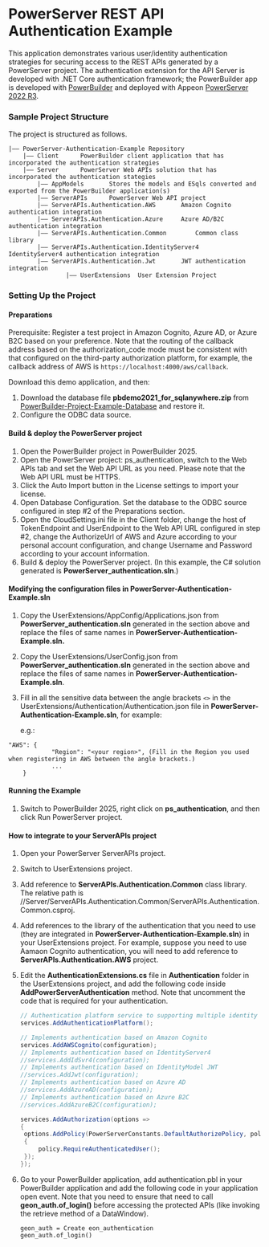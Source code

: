 # PowerServer REST API Authentication Example

This application demonstrates various user/identity authentication strategies for securing access to the REST APIs generated by a PowerServer project. The authentication extension for the API Server is developed with .NET Core authentication framework; the PowerBuilder app is developed with [PowerBuilder](https://www.appeon.com/products/powerbuilder) and deployed with Appeon [PowerServer 2022 R3](https://www.appeon.com/products/powerserver).

### Sample Project Structure

The project is structured as follows.

```
|—— PowerServer-Authentication-Example Repository 
	|—— Client 		PowerBuilder client application that has incorporated the authentication strategies
	|—— Server		PowerServer Web APIs solution that has incorporated the authentication stategies 
		|—— AppModels		Stores the models and ESqls converted and exported from the PowerBuilder application(s)
		|—— ServerAPIs		PowerServer Web API project
		|—— ServerAPIs.Authentication.AWS		Amazon Cognito authentication integration
		|—— ServerAPIs.Authentication.Azure		Azure AD/B2C authentication integration
		|—— ServerAPIs.Authentication.Common		Common class library
		|—— ServerAPIs.Authentication.IdentityServer4		IdentityServer4 authentication integration
		|—— ServerAPIs.Authentication.Jwt		JWT authentication integration
                |—— UserExtensions 	User Extension Project
```

### Setting Up the Project

#### Preparations

Prerequisite: Register a test project in Amazon Cognito, Azure AD, or Azure B2C based on your preference. Note that the routing of the callback address based on the authorization_code mode must be consistent with that configured on the third-party authorization platform, for example, the callback address of AWS is `https://localhost:4000/aws/callback`.

Download this demo application, and then:

1. Download the database file <b>pbdemo2021_for_sqlanywhere.zip</b> from [PowerBuilder-Project-Example-Database](https://github.com/Appeon/PowerBuilder-Project-Example-Database) and restore it. 
2. Configure the ODBC data source.

#### Build & deploy the PowerServer project

1. Open the PowerBuilder project in PowerBuilder 2025.
2. Open the PowerServer project: ps_authentication, switch to the Web APIs tab and set the Web API URL as you need. Please note that the Web API URL must be HTTPS.
3. Click the Auto Import button in the License settings to import your license.
4. Open Database Configuration. Set the database to the ODBC source configured in step #2 of the Preparations section.
5. Open the CloudSetting.ini file in the Client folder, change the host of TokenEndpoint and UserEndpoint to the Web API URL configured in step #2, change the AuthorizeUrl of AWS and Azure according to your personal account configuration, and change Username and Password according to your account information.
6. Build & deploy the PowerServer project. (In this example, the C# solution generated is **PowerServer_authentication.sln**.)

#### Modifying the configuration files in **PowerServer-Authentication-Example.sln**

1. Copy the UserExtensions/AppConfig/Applications.json from **PowerServer_authentication.sln** generated in the section above and replace the files of same names in **PowerServer-Authentication-Example.sln.** 

2. Copy the UserExtensions/UserConfig.json from **PowerServer_authentication.sln** generated in the section above and replace the files of same names in **PowerServer-Authentication-Example.sln**. 

3. Fill in all the sensitive data between the angle brackets `<>` in the UserExtensions/Authentication/Authentication.json file in **PowerServer-Authentication-Example.sln**, for example:

   e.g.:

```
"AWS": {
	       	"Region": "<your region>", (Fill in the Region you used when registering in AWS between the angle brackets.)
			...
	}
```

#### Running the Example

1. Switch to PowerBuilder 2025, right click on **ps_authentication**, and then click Run PowerServer project.

#### How to integrate to your ServerAPIs project

1. Open your PowerServer ServerAPIs project.

2. Switch to UserExtensions project.

2. Add reference to  **ServerAPIs.Authentication.Common** class library. The relative path is //Server/ServerAPIs.Authentication.Common/ServerAPIs.Authentication.Common.csproj.

3. Add references to the library of the authentication that you need to use (they are integrated in **PowerServer-Authentication-Example.sln**) in your UserExtensions project. For example, suppose you need to use Aamaon Cognito authentication, you will need to add reference to **ServerAPIs.Authentication.AWS** project.

4. Edit the **AuthenticationExtensions.cs** file in **Authentication** folder in the UserExtensions project, and add the following code inside **AddPowerServerAuthentication** method. Note that uncomment the code that is required for your authentication.

   ```c#
   // Authentication platform service to supporting multiple identity authentication
   services.AddAuthenticationPlatform();
   
   // Implements authentication based on Amazon Cognito
   services.AddAWSCognito(configuration);
   // Implements authentication based on IdentityServer4
   //services.AddIdSvr4(configuration);
   // Implements authentication based on IdentityModel JWT
   //services.AddJwt(configuration);
   // Implements authentication based on Azure AD
   //services.AddAzureAD(configuration);
   // Implements authentication based on Azure B2C
   //services.AddAzureB2C(configuration);
   
   services.AddAuthorization(options =>
   {
   	options.AddPolicy(PowerServerConstants.DefaultAuthorizePolicy, policy =>
   	{
   		policy.RequireAuthenticatedUser();
   	});
   });
   ```

5. Go to your PowerBuilder application, add authentication.pbl in your PowerBuilder application and add the following code in your application open event. Note that you need to ensure that need to call **geon_auth.of_login()** before accessing the protected APIs (like invoking the retrieve method of a DataWindow). 

   ```
   geon_auth = Create eon_authentication
   geon_auth.of_login()
   ```
